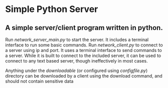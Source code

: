 # Simple Python Server
## A simple server/client program written in python.

Run *network_server_main.py* to start the server. It includes a terminal interface to run some basic commands.
Run *network_client.py* to connect to a server using ip and port. It uses a terminal interface to send commands to a server. While it is built to connect to the included server, it can be used to connect to any text based server, though ineffectively in most cases.

Anything under the *downloadable* (or configured using *configfile.py*) directory can be downloaded by a client using the download command, and should not contain sensitive data